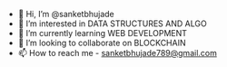 - 👋 Hi, I’m @sanketbhujade
- 👀 I’m interested in DATA STRUCTURES AND ALGO
- 🌱 I’m currently learning WEB DEVELOPMENT
- 💞️ I’m looking to collaborate on BLOCKCHAIN 
- 📫 How to reach me - sanketbhujade789@gmail.com


